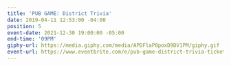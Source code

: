 ```yaml
---
title: 'PUB GAME: District Trivia'
date: 2019-04-11 12:53:00 -04:00
position: 5
event-date: 2021-12-30 19:00:00 -05:00
end-time: '09PM'
giphy-url: https://media.giphy.com/media/APDFlaP8poxD9DV1PM/giphy.gif
event-url: https://www.eventbrite.com/e/pub-game-district-trivia-tickets-216014885337
---
```



